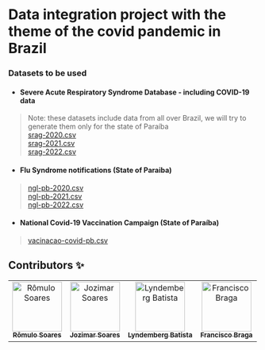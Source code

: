 # Data integration project with the theme of the covid pandemic in Brazil


### Datasets to be used

- #### Severe Acute Respiratory Syndrome Database - including COVID-19 data
>
>Note: these datasets include data from all over Brazil, we will try to generate them only for the state of Paraíba<br>
>[srag-2020.csv](https://s3.sa-east-1.amazonaws.com/ckan.saude.gov.br/SRAG/2020/INFLUD20-14-11-2022.csv)<br>
>[srag-2021.csv](https://s3.sa-east-1.amazonaws.com/ckan.saude.gov.br/SRAG/2021/INFLUD21-14-11-2022.csv)<br>
>[srag-2022.csv](https://s3.sa-east-1.amazonaws.com/ckan.saude.gov.br/SRAG/2022/INFLUD22-14-11-2022.csv)

- #### Flu Syndrome notifications (State of Paraiba)
>[ngl-pb-2020.csv](https://s3.sa-east-1.amazonaws.com/ckan.saude.gov.br/SGL/2020/uf=PB/lote=1/part-00000-0508a0cd-d93a-42d4-b285-50673d466ef5.c000.csv)<br>
>[ngl-pb-2021.csv](https://s3.sa-east-1.amazonaws.com/ckan.saude.gov.br/SGL/2021/uf=PB/lote=1/part-00000-8ddd7426-a19e-4f50-8160-9ca367d9f665.c000.csv)<br>
>[ngl-pb-2022.csv](https://s3.sa-east-1.amazonaws.com/ckan.saude.gov.br/SGL/2022/uf=PB/lote=1/part-00000-766fb4c6-b9e8-4dc3-89c5-6e0570abf69b.c000.csv)

- #### National Covid-19 Vaccination Campaign (State of Paraíba)
>[vacinacao-covid-pb.csv](https://s3.sa-east-1.amazonaws.com/ckan.saude.gov.br/SIPNI/COVID/uf/uf%3DPB/part-00000-5081cb2c-6220-4b82-9e45-531c3ba948d7.c000.csv)



## Contributors ✨
<table>
  <tbody>
    <tr>
      <td align="center"><a href="https://github.com/romulo-soares"><img src="https://avatars.githubusercontent.com/u/16957232?v=3?s=100" width="100px;" alt="Rômulo Soares"/><br /><sub><b>Rômulo Soares</b></sub></a><br /></td>
<td align="center"><a href="https://github.com/Jozymar"><img src="https://avatars.githubusercontent.com/u/19935729?v=3?s=100" width="100px;" alt="Jozimar Soares"/><br /><sub><b>Jozimar Soares</b></sub></a><br /></td>
      <td align="center"><a href="https://github.com/lyndemberg"><img src="https://avatars.githubusercontent.com/u/19334619?v=3?s=100" width="100px;" alt="Lyndemberg Batista"/><br /><sub><b>Lyndemberg Batista</b></sub></a><br /></td>
      <td align="center"><a href="https://github.com/fcobbraga"><img src="https://avatars.githubusercontent.com/u/4456149?v=3?s=100" width="100px;" alt="Francisco Braga"/><br /><sub><b>Francisco Braga</b></sub></a><br /></td>
     </tr>
   </tbody>
 </table>
